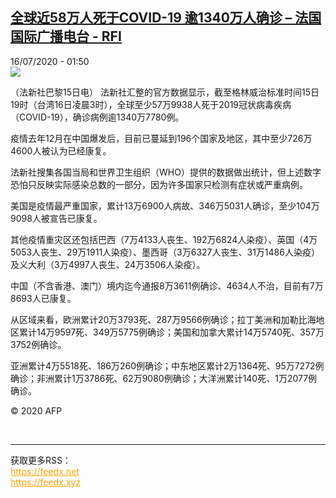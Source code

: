 <!--1594860919000-->
[全球近58万人死于COVID-19 逾1340万人确诊 – 法国国际广播电台 - RFI](http://www.rfi.fr//cn/contenu/20200716-%E5%85%A8%E7%90%83%E8%BF%9158%E4%B8%87%E4%BA%BA%E6%AD%BB%E4%BA%8Ecovid-19-%E9%80%BE1340%E4%B8%87%E4%BA%BA%E7%A1%AE%E8%AF%8A)
------

<div>16/07/2020 - 01:50</div><img src="https://s.rfi.fr/media/display/332d112c-c6fa-11ea-be44-005056a964fe/w:310/p:16x9/int0002b.200716075002.jpg"><div class="t-content__body u-clearfix"><div class="m-interstitial"></div><p>（法新社巴黎15日电）    法新社汇整的官方数据显示，截至格林威治标准时间15日19时（台湾16日凌晨3时），全球至少57万9938人死于2019冠状病毒疾病（COVID-19），确诊病例逾1340万7780例。</p><p>    疫情去年12月在中国爆发后，目前已蔓延到196个国家及地区，其中至少726万4600人被认为已经康复。</p><p>    法新社搜集各国当局和世界卫生组织（WHO）提供的数据做出统计，但上述数字恐怕只反映实际感染总数的一部分，因为许多国家只检测有症状或严重病例。</p><p>    美国是疫情最严重国家，累计13万6900人病故、346万5031人确诊，至少104万9098人被宣告已康复。</p><p>    其他疫情重灾区还包括巴西（7万4133人丧生、192万6824人染疫）、英国（4万5053人丧生、29万1911人染疫）、墨西哥（3万6327人丧生、31万1486人染疫）及义大利（3万4997人丧生、24万3506人染疫）。</p><p>    中国（不含香港、澳门）境内迄今通报8万3611例确诊、4634人不治，目前有7万8693人已康复。</p><p>    从区域来看，欧洲累计20万3793死、287万9566例确诊；拉丁美洲和加勒比海地区累计14万9597死、349万5775例确诊；美国和加拿大累计14万5740死、357万3752例确诊。</p><p>    亚洲累计4万5518死、186万260例确诊；中东地区累计2万1364死、95万7272例确诊；非洲累计1万3786死、62万9080例确诊；大洋洲累计140死、1万2077例确诊。</p><p class="t-copyright">© 2020 AFP</p>        </div><br><hr><div>获取更多RSS：<br><a href="https://feedx.net" style="color:orange" target="_blank">https://feedx.net</a> <br><a href="https://feedx.xyz" style="color:orange" target="_blank">https://feedx.xyz</a><br></div>
